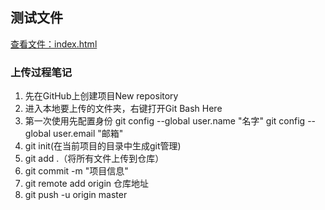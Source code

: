 ## 测试文件
[查看文件：index.html](http://www.baidu.com)
### 上传过程笔记
1. 先在GitHub上创建项目New repository
2. 进入本地要上传的文件夹，右键打开Git Bash Here
3. 第一次使用先配置身份
git config --global user.name "名字"
git config --global user.email "邮箱"
4. git init(在当前项目的目录中生成git管理)
5. git add .（将所有文件上传到仓库）
6. git commit -m "项目信息" 
7. git remote add origin 仓库地址
8. git push -u origin master


